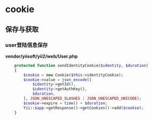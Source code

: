 # cookie

## 保存与获取


### user登陆信息保存

**vendor/yiisoft/yii2/web/User.php**
```php
    protected function sendIdentityCookie($identity, $duration)
    {
        $cookie = new Cookie($this->identityCookie);
        $cookie->value = json_encode([
            $identity->getId(),
            $identity->getAuthKey(),
            $duration,
        ], JSON_UNESCAPED_SLASHES | JSON_UNESCAPED_UNICODE);
        $cookie->expire = time() + $duration;
        Yii::$app->getResponse()->getCookies()->add($cookie);
    }
```